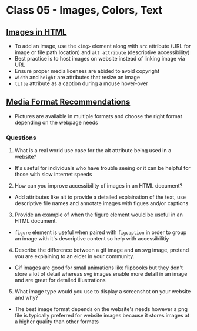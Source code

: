 # Class 05 - Images, Colors, Text

## [Images in HTML](https://developer.mozilla.org/en-US/docs/Learn/HTML/Multimedia_and_embedding/Images_in_HTML)
- To add an image, use the ```<img>``` element along with ```src``` attribute (URL for image or file path location) and ```alt attribute``` (descriptive accessibility)
- Best practice is to host images on website instead of linking image via URL
- Ensure proper media licenses are abided to avoid copyright
- ```width``` and ```height``` are attributes that resize an image
- ```title``` attribute as a caption during a mouse hover-over

## [Media Format Recommendations](https://developer.mozilla.org/en-US/docs/Web/Media/Formats/Image_types#common_image_file_types)
- Pictures are available in multiple formats and choose the right format depending on the webpage needs

### Questions
1. What is a real world use case for the alt attribute being used in a website?
- It's useful for individuals who have trouble seeing or it can be helpful for those with slow internet speeds
2. How can you improve accessibility of images in an HTML document?
- Add attributes like alt to provide a detailed explaination of the text, use descriptive file names and annotate images with figues and/or captions 
3. Provide an example of when the figure element would be useful in an HTML document.
- ```figure``` element is useful when paired with ```figcaption``` in order to group an image with it's descriptive content so help with accessibilitiy
4. Describe the difference between a gif image and an svg image, pretend you are explaining to an elder in your community.
- Gif images are good for small animations like flipbooks but they don't store a lot of detail whereas svg images enable more detail in an image and are great for detailed illustrations
5. What image type would you use to display a screenshot on your website and why?
- The best image format depends on the website's needs however a png file is typically preferred for website images because it stores images at a higher quality than other formats